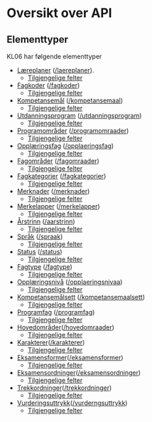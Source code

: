 # Oversikt over API

<a href="" id="typer"></a>
## Elementtyper
KL06 har følgende elementtyper
- [Læreplaner](http://beta-psi.udir.no/ontologi/kl06/laereplan) ([/laereplaner](http://beta-data.udir.no/kl06/laereplaner)).
  - [Tilgjengelige felter](http://beta-data.udir.no/kl06/soap#laereplan)
- [Fagkoder](http://beta-psi.udir.no/ontologi/kl06/fagkode) ([/fagkoder](http://beta-data.udir.no/kl06/fagkoder))
  - [Tilgjengelige felter](http://beta-data.udir.no/kl06/soap#fagkode)
- [Kompetansemål](http://beta-psi.udir.no/ontologi/kl06/kompetansemaal) ([/kompetansemaal](http://beta-data.udir.no/kl06/kompetansemaal))
  - [Tilgjengelige felter](http://beta-data.udir.no/kl06/soap#kompetansemaal)
- [Utdanningsprogram](http://beta-psi.udir.no/ontologi/kl06/utdanningsprogram) ([/utdanningsprogram](http://beta-data.udir.no/kl06/utdanningsprogram))
  - [Tilgjengelige felter](http://beta-data.udir.no/kl06/soap#utdanningsprogram)
- [Programområder](http://beta-psi.udir.no/ontologi/kl06/programraade) ([/programomraader](http://beta-data.udir.no/kl06/programomraader))
  - [Tilgjengelige felter](http://beta-data.udir.no/kl06/soap#programomraade)
- [Opplæringsfag](http://beta-psi.udir.no/ontologi/kl06/opplaeringsfag) ([/opplaeringsfag](http://beta-data.udir.no/kl06/opplaeringsfag))
  - [Tilgjengelige felter](http://beta-data.udir.no/kl06/soap#opplaeringsfag)
- [Fagområder](http://beta-psi.udir.no/ontologi/kl06/fagomraade) ([/fagomraader](http://beta-data.udir.no/kl06/fagomraader))
  - [Tilgjengelige felter](http://beta-data.udir.no/kl06/soap#fagomraade)
- [Fagkategorier](http://beta-psi.udir.no/ontologi/kl06/fagkategori) ([/fagkategorier](http://beta-data.udir.no/kl06/fagkategorier))
  - [Tilgjengelige felter](http://beta-data.udir.no/kl06/soap#fagkategori)
- [Merknader](http://beta-psi.udir.no/ontologi/kl06/merknad) ([/merknader](http://beta-data.udir.no/kl06/merknader))
  - [Tilgjengelige felter](http://beta-data.udir.no/kl06/soap#merknad)
- [Merkelapper](http://beta-psi.udir.no/ontologi/kl06/merkelapp) ([/merkelapper](http://beta-data.udir.no/kl06/merkelapper))
  - [Tilgjengelige felter](http://beta-data.udir.no/kl06/soap#merkelapp)
- [Årstrinn](http://beta-psi.udir.no/ontologi/kl06/aarstrinn) ([/aarstrinn](http://beta-data.udir.no/kl06/aarstrinn))
  - [Tilgjengelige felter](http://beta-data.udir.no/kl06/soap#aarstrinn)
- [Språk](http://beta-psi.udir.no/ontologi/kl06/spraak) ([/spraak](http://beta-data.udir.no/kl06/spraak))
  - [Tilgjengelige felter](http://beta-data.udir.no/kl06/soap#spraak)
- [Status](http://beta-psi.udir.no/ontologi/kl06/status) ([/status](http://beta-data.udir.no/kl06/status))
  - [Tilgjengelige felter](http://beta-data.udir.no/kl06/soap#status)
- [Fagtype](http://beta-psi.udir.no/ontologi/kl06/fagtype) ([/fagtype](http://beta-data.udir.no/kl06/fagtype))
  - [Tilgjengelige felter](http://beta-data.udir.no/kl06/soap#fagtype)
- [Opplæringsnivå](http://beta-psi.udir.no/ontologi/kl06/opplaeringsnivaa) ([/opplaeringsnivaa](http://beta-data.udir.no/kl06/opplaeringsnivaa))
  - [Tilgjengelige felter](http://beta-data.udir.no/kl06/soap#opplaeringsnivaa) 
- [Kompetansemålsett](http://beta-psi.udir.no/ontologi/kl06/kompetansemaalsett) ([/kompetansemaalsett](http://beta-data.udir.no/kl06/kompetansemaalsett))
  - [Tilgjengelige felter](http://beta-data.udir.no/kl06/soap#kompetansemaalsett)
- [Programfag](http://beta-psi.udir.no/ontologi/kl06/programfag) ([/programfag](http://beta-data.udir.no/kl06/programfag))
  - [Tilgjengelige felter](http://beta-data.udir.no/kl06/soap#programfag)
- [Hovedområder](http://beta-psi.udir.no/ontologi/kl06/hovedomraader)([/hovedomraader](http://beta-data.udir.no/kl06/hovedomraader))
  - [Tilgjengelige felter](http://beta-data.udir.no/kl06/soap#hovedomraader)
- [Karakterer](http://beta-psi.udir.no/ontologi/kl06/karakterer)([/karakterer](http://beta-data.udir.no/kl06/karakterer))
  - [Tilgjengelige felter](http://beta-data.udir.no/kl06/soap#karakter)
- [Eksamensformer](http://beta-psi.udir.no/ontologi/kl06/eksamensformer)([/eksamensformer](http://beta-data.udir.no/kl06/eksamensformer))
  - [Tilgjengelige felter](http://beta-data.udir.no/kl06/soap#eksamensformer)
- [Eksamensordninger](http://beta-psi.udir.no/ontologi/kl06/eksamensordninger)([/eksamensordninger](http://beta-data.udir.no/kl06/eksamensordninger))
  - [Tilgjengelige felter](http://beta-data.udir.no/kl06/soap#eksamensordnigner)
- [Trekkordninger](http://beta-psi.udir.no/ontologi/kl06/trekkordninger)([/trekkordninger](http://beta-data.udir.no/kl06/trekkordninger))
  - [Tilgjengelige felter](http://beta-data.udir.no/kl06/soap#trekkordninger)
- [Vurderingsuttrykk](http://beta-psi.udir.no/ontologi/kl06/vurderngsuttrykk)([/vurderngsuttrykk](http://beta-data.udir.no/kl06/vurderngsuttrykk))
  - [Tilgjengelige felter](http://beta-data.udir.no/kl06/soap#vurderngsuttrykk)